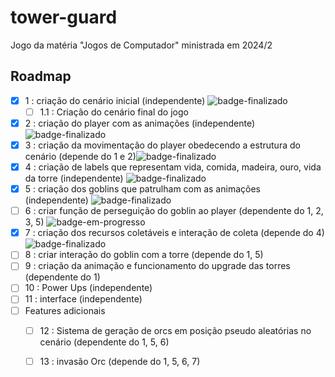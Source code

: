 # tower-guard
Jogo da matéria "Jogos de Computador" ministrada em 2024/2


## Roadmap

- [x] 1 : criação do cenário inicial (independente) ![badge-finalizado]
  - [ ]   1.1 : Criação do cenário final do jogo
- [x] 2 : criação do player com as animações (independente) ![badge-finalizado]
- [x] 3 : criação da movimentação do player obedecendo a estrutura do cenário (depende do 1 e 2)![badge-finalizado]
- [x] 4 : criação de labels que representam vida, comida, madeira, ouro, vida da torre (independente) ![badge-finalizado]
- [x] 5 : criação dos goblins que patrulham com as animações (independente) ![badge-finalizado]
- [ ] 6 : criar função de perseguição do goblin ao player (dependente do 1, 2, 3, 5) ![badge-em-progresso]
- [x] 7 : criação dos recursos coletáveis e interação de coleta (depende do 4) ![badge-finalizado]
- [ ] 8 : criar interação do goblin com a torre (depende do 1, 5) 
- [ ] 9 : criação da animação e funcionamento do upgrade das torres (dependente do 1)
- [ ] 10 : Power Ups (independente)
- [ ] 11 : interface (independente)
- [ ] Features adicionais
  - [ ] 12 : Sistema de geração de orcs em posição pseudo aleatórias no cenário (dependente do 1, 5, 6)
  - [ ] 13 : invasão Orc (depende do 1, 5, 6, 7)


<!-- Definições de badges (ocultas) -->
[badge-finalizado]: https://img.shields.io/badge/Finalizado-brightgreen?style=flat-square
[badge-em-progresso]: https://img.shields.io/badge/Em%20progresso-yellow?style=flat-square
[badge-revisao]: https://img.shields.io/badge/Revis%C3%A3o-purple?style=flat-square
[badge-pendente]: https://img.shields.io/badge/Pendente-red?style=flat-square
